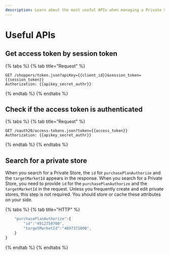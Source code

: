 ```yaml
---
description: Learn about the most useful APIs when managing a Private Store.
---
```


# Useful APIs

## Get access token by session token

{% tabs %}
{% tab title="Request" %}
```http
GET /shoppers/token.json?apiKey={{client_id}}&session_token={{session_token}}
Authorization: {{apikey_secret_authr}}
```
{% endtab %}
{% endtabs %}

## Check if the access token is authenticated

{% tabs %}
{% tab title="Request" %}
```http
GET /oauth20/access-tokens.json?token={{access_token}}
Authorization: {{apikey_secret_authr}}
```
{% endtab %}
{% endtabs %}

## Search for a private store

When you search for a Private Store, the `id` for `purchasePlanAuthorize` and the `targetMarketId` appears in the response. When you search for a Private Store, you need to provide `id` for the `purchasePlanAuthorize` and the `targetMarketId` in the request. Unless you frequently create and edit private stores, this step is not required. You should store or cache these attributes on your side.

{% tabs %}
{% tab title="HTTP" %}
```javascript
    "purchasePlanAuthorize":{
        "id":"4912758700",
        "targetMarketId":"4897371800",
    }
}
```
{% endtab %}
{% endtabs %}

